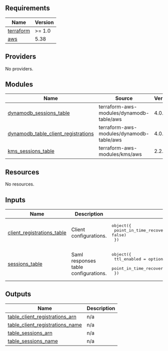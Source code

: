 ## Requirements

| Name | Version |
|------|---------|
| <a name="requirement_terraform"></a> [terraform](#requirement\_terraform) | >= 1.0 |
| <a name="requirement_aws"></a> [aws](#requirement\_aws) | 5.38 |

## Providers

No providers.

## Modules

| Name | Source | Version |
|------|--------|---------|
| <a name="module_dynamodb_sessions_table"></a> [dynamodb\_sessions\_table](#module\_dynamodb\_sessions\_table) | terraform-aws-modules/dynamodb-table/aws | 4.0.1 |
| <a name="module_dynamodb_table_client_registrations"></a> [dynamodb\_table\_client\_registrations](#module\_dynamodb\_table\_client\_registrations) | terraform-aws-modules/dynamodb-table/aws | 4.0.1 |
| <a name="module_kms_sessions_table"></a> [kms\_sessions\_table](#module\_kms\_sessions\_table) | terraform-aws-modules/kms/aws | 2.2.1 |

## Resources

No resources.

## Inputs

| Name | Description | Type | Default | Required |
|------|-------------|------|---------|:--------:|
| <a name="input_client_registrations_table"></a> [client\_registrations\_table](#input\_client\_registrations\_table) | Client configurations. | <pre>object({<br>    point_in_time_recovery_enabled = optional(bool, false)<br>  })</pre> | n/a | yes |
| <a name="input_sessions_table"></a> [sessions\_table](#input\_sessions\_table) | Saml responses table configurations. | <pre>object({<br>    ttl_enabled                    = optional(bool, true)<br>    point_in_time_recovery_enabled = optional(bool, false)<br>  })</pre> | n/a | yes |

## Outputs

| Name | Description |
|------|-------------|
| <a name="output_table_client_registrations_arn"></a> [table\_client\_registrations\_arn](#output\_table\_client\_registrations\_arn) | n/a |
| <a name="output_table_client_registrations_name"></a> [table\_client\_registrations\_name](#output\_table\_client\_registrations\_name) | n/a |
| <a name="output_table_sessions_arn"></a> [table\_sessions\_arn](#output\_table\_sessions\_arn) | n/a |
| <a name="output_table_sessions_name"></a> [table\_sessions\_name](#output\_table\_sessions\_name) | n/a |

